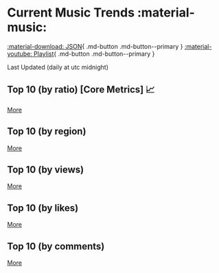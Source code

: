 # Current Music Trends :material-music:

[:material-download: JSON](/current-music-trends/data.json){ .md-button .md-button--primary }
[:material-youtube: Playlist](https://www.youtube.com/playlist?list=PLQeIlACGt47P3nQEVGWmaU3669iw6q7mQ){ .md-button .md-button--primary }

Last Updated <!-- $timestamp --> (daily at utc midnight)

## Top 10 (by ratio) [Core Metrics] :chart_with_upwards_trend:

<!-- $top_10_by_ratio -->

[More](/current-music-trends/time-to-views-ratio)

## Top 10 (by region)

<!-- $top_10_by_region -->

[More](/current-music-trends/region-score)

## Top 10 (by views)

<!-- $top_10_by_views -->

[More](/current-music-trends/playlist)

## Top 10 (by likes)

<!-- $top_10_by_likes -->

[More](/current-music-trends/likes)

## Top 10 (by comments)

<!-- $top_10_by_comments -->

[More](/current-music-trends/comments)
